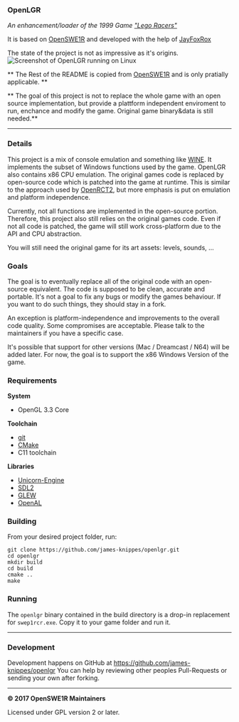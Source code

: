 ### OpenLGR
*An enhancement/loader of the 1999 Game ["Lego Racers"](https://en.wikipedia.org/wiki/Lego_Racers_(video_game))*

It is based on [OpenSWE1R](https://github.com/OpenSWE1R/openswe1r) and developed with the help of [JayFoxRox](https://github.com/JayFoxRox)

The state of the project is not as impressive as it's origins.
![Screenshot of OpenLGR running on Linux](https://krul.finf.uni-hannover.de/~janknittel/images/ingame_hype.png)

** The Rest of the README is copied from [OpenSWE1R](https://github.com/OpenSWE1R/openswe1r) and is only pratially applicable. **

** The goal of this project is not to replace the whole game with an open source implementation, but provide a plattform independent enviroment to run, enchance and modify the game. Original game binary&data is still needed.**

---

### Details

This project is a mix of console emulation and something like [WINE](https://www.winehq.org/).
It implements the subset of Windows functions used by the game.
OpenLGR also contains x86 CPU emulation.
The original games code is replaced by open-source code which is patched into the game at runtime.
This is similar to the approach used by [OpenRCT2](https://openrct2.website/), but more emphasis is put on emulation and platform independence.

Currently, not all functions are implemented in the open-source portion.
Therefore, this project also still relies on the original games code.
Even if not all code is patched, the game will still work cross-platform due to the API and CPU abstraction.

You will still need the original game for its art assets: levels, sounds, ...

### Goals

The goal is to eventually replace all of the original code with an open-source equivalent.
The code is supposed to be clean, accurate and portable.
It's not a goal to fix any bugs or modify the games behaviour.
If you want to do such things, they should stay in a fork.

An exception is platform-independence and improvements to the overall code quality.
Some compromises are acceptable.
Please talk to the maintainers if you have a specific case.

It's possible that support for other versions (Mac / Dreamcast / N64) will be added later.
For now, the goal is to support the x86 Windows Version of the game.

### Requirements

**System**

* OpenGL 3.3 Core

**Toolchain**

* [git](https://git-scm.com/)
* [CMake](https://cmake.org/)
* C11 toolchain

**Libraries**

* [Unicorn-Engine](http://www.unicorn-engine.org/)
* [SDL2](https://www.libsdl.org/)
* [GLEW](http://glew.sourceforge.net/)
* [OpenAL](https://www.openal.org/)

### Building

From your desired project folder, run:

```
git clone https://github.com/james-knippes/openlgr.git
cd openlgr
mkdir build
cd build
cmake ..
make
```

### Running

The `openlgr` binary contained in the build directory is a drop-in replacement for `swep1rcr.exe`.
Copy it to your game folder and run it.

---

### Development

Development happens on GitHub at https://github.com/james-knippes/openlgr
You can help by reviewing other peoples Pull-Requests or sending your own after forking.

---

**© 2017 OpenSWE1R Maintainers**

Licensed under GPL version 2 or later.
